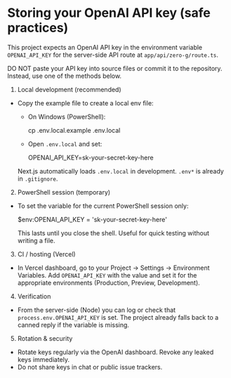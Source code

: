 # Storing your OpenAI API key (safe practices)

This project expects an OpenAI API key in the environment variable `OPENAI_API_KEY` for the server-side API route at `app/api/zero-g/route.ts`.

DO NOT paste your API key into source files or commit it to the repository. Instead, use one of the methods below.

1) Local development (recommended)

- Copy the example file to create a local env file:

  - On Windows (PowerShell):

    cp .env.local.example .env.local

  - Open `.env.local` and set:

    OPENAI_API_KEY=sk-your-secret-key-here

  Next.js automatically loads `.env.local` in development. `.env*` is already in `.gitignore`.

2) PowerShell session (temporary)

- To set the variable for the current PowerShell session only:

  $env:OPENAI_API_KEY = 'sk-your-secret-key-here'

  This lasts until you close the shell. Useful for quick testing without writing a file.

3) CI / hosting (Vercel)

- In Vercel dashboard, go to your Project → Settings → Environment Variables. Add `OPENAI_API_KEY` with the value and set it for the appropriate environments (Production, Preview, Development).

4) Verification

- From the server-side (Node) you can log or check that `process.env.OPENAI_API_KEY` is set. The project already falls back to a canned reply if the variable is missing.

5) Rotation & security

- Rotate keys regularly via the OpenAI dashboard. Revoke any leaked keys immediately.
- Do not share keys in chat or public issue trackers.
